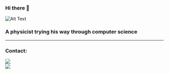 ### Hi there 👋

![Alt Text](https://media.giphy.com/media/xaHFxr5iG0FD9CvYoz/giphy.gif)

### A physicist trying his way through computer science
------
### Contact:
<div style="display: flex;" align="left">
  <a href="mailto:markusfwirz@gmail.com">
   <img src="https://img.icons8.com/external-kiranshastry-lineal-color-kiranshastry/64/000000/external-email-multimedia-kiranshastry-lineal-color-kiranshastry-1.png"/>
  </a>
</div>
<div style="display: flex;" align="left">
  <a href="https://www.linkedin.com/in/markus-wirz-mde-figu-042/">
    <img src="https://img.icons8.com/fluency/48/000000/linkedin.png"/>
  </a>
</div>
